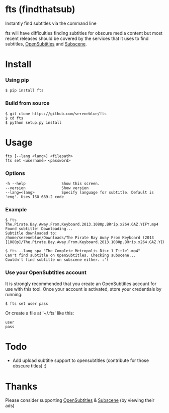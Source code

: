 # fts (findthatsub)
Instantly find subtitles via the command line

fts will have difficulties finding subtitles for obscure media content but most recent releases should be covered by the services that it uses to find subtitles, [OpenSubtitles](https://opensubtitles.org/) and [Subscene](https://subscene.com/).

# Install

### Using pip

```
$ pip install fts
```

### Build from source

```
$ git clone https://github.com/sereneblue/fts
$ cd fts
$ python setup.py install
```

# Usage

	fts [--lang <lang>] <filepath>
	fts set <username> <password>

### Options

	-h --help                Show this screen.
	--version                Show version
	--lang=<lang>			 Specify language for subtitle. Default is 'eng'. Uses ISO 639-2 code

### Example

	$ fts The.Pirate.Bay.Away.From.Keyboard.2013.1080p.BRrip.x264.GAZ.YIFY.mp4
    Found subtitle! Downloading...
    Subtitle downloaded to:
	/home/sereneblue/Downloads/The Pirate Bay Away From Keyboard (2013 [1080p]/The.Pirate.Bay.Away.From.Keyboard.2013.1080p.BRrip.x264.GAZ.YIFY.srt

	$ fts --lang spa "The Complete Metropolis Disc 1_Title1.mp4"
	Can't find subtitle on OpenSubtitles. Checking subscene...
	Couldn't find subtitle on subscene either. :'(

### Use your OpenSubtitles account

It is strongly recommended that you create an OpenSubtitles account for use with this tool. Once your account is activated, store your credentials by running:

```
$ fts set user pass
```

Or create a file at '~/.fts' like this:

	user
	pass

# Todo

* Add upload subtitle support to opensubtitles (contribute for those obscure titles) :)

# Thanks

Please consider supporting [OpenSubtitles](https://www.opensubtitles.org/en/support#vip) & [Subscene](https://subscene.com) (by viewing their ads)